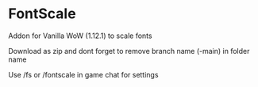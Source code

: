 # FontScale
 Addon for Vanilla WoW (1.12.1) to scale fonts

Download as zip and dont forget to remove branch name (-main) in folder name

Use /fs or /fontscale in game chat for settings